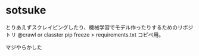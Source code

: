 # sotsuke

とりあえずスクレイピングしたり、機械学習でモデル作ったりするためのリポジトリ
@crawl or classter
pip freeze > requirements.txt
コピペ用。

マジやらかした

